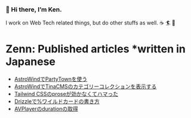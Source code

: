 ### 👋 Hi there, I’m Ken.

I work on Web Tech related things, but do other stuffs as well. ☕️ 🏄 🌱

# Zenn: Published articles *written in Japanese
<!-- BLOG-POST-LIST:START -->
- [AstroWindでPartyTownを使う](https://zenn.dev/kentarofurukawa/articles/e4bc1201819e2a)
- [AstroWindでTinaCMSのカテゴリーコレクションを表示する](https://zenn.dev/kentarofurukawa/articles/4675ae2fea31d3)
- [Tailwind CSSのproseが効かなくてハマった](https://zenn.dev/kentarofurukawa/articles/9670922c1d2aa3)
- [Drizzleで%ワイルドカードの書き方](https://zenn.dev/kentarofurukawa/articles/518205f4c435e6)
- [AVPlayerのdurationの取得](https://zenn.dev/kentarofurukawa/articles/86f3afd5f71809)
<!-- BLOG-POST-LIST:END -->
